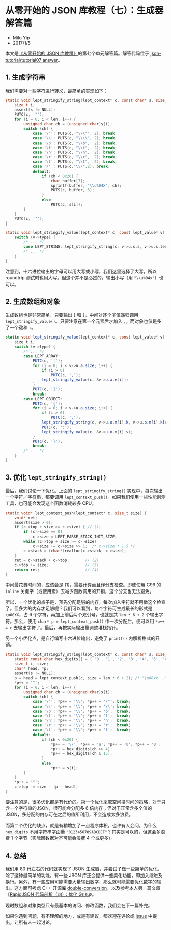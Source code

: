 # 从零开始的 JSON 库教程（七）：生成器解答篇

* Milo Yip
* 2017/1/5

本文是[《从零开始的 JSON 库教程》](https://zhuanlan.zhihu.com/json-tutorial)的第七个单元解答篇。解答代码位于 [json-tutorial/tutorial07_answer](https://github.com/miloyip/json-tutorial/blob/master/tutorial07_answer)。

## 1. 生成字符串

我们需要对一些字符进行转义，最简单的实现如下：

~~~c
static void lept_stringify_string(lept_context* c, const char* s, size_t len) {
    size_t i;
    assert(s != NULL);
    PUTC(c, '"');
    for (i = 0; i < len; i++) {
        unsigned char ch = (unsigned char)s[i];
        switch (ch) {
            case '\"': PUTS(c, "\\\"", 2); break;
            case '\\': PUTS(c, "\\\\", 2); break;
            case '\b': PUTS(c, "\\b",  2); break;
            case '\f': PUTS(c, "\\f",  2); break;
            case '\n': PUTS(c, "\\n",  2); break;
            case '\r': PUTS(c, "\\r",  2); break;
            case '\t': PUTS(c, "\\t",  2); break;
            case '/' : PUTS(c,"\\/",2); break;
            default:
                if (ch < 0x20) {
                    char buffer[7];
                    sprintf(buffer, "\\u%04X", ch);
                    PUTS(c, buffer, 6);
                }
                else
                    PUTC(c, s[i]);
        }
    }
    PUTC(c, '"');
}

static void lept_stringify_value(lept_context* c, const lept_value* v) {
    switch (v->type) {
        /* ... */
        case LEPT_STRING: lept_stringify_string(c, v->u.s.s, v->u.s.len); break;
        /* ... */
    }
}
~~~

注意到，十六进位输出的字母可以用大写或小写，我们这里选择了大写，所以 roundtrip 测试时也用大写。但这个并不是必然的，输出小写（用 `"\\u%04x"`）也可以。

## 2. 生成数组和对象

生成数组也是非常简单，只要输出 `[` 和 `]`，中间对逐个子值递归调用 `lept_stringify_value()`。只要注意在第一个元素后才加入 `,`。而对象也仅是多了一个键和 `:`。

~~~cs
static void lept_stringify_value(lept_context* c, const lept_value* v) {
    size_t i;
    switch (v->type) {
        /* ... */
        case LEPT_ARRAY:
            PUTC(c, '[');
            for (i = 0; i < v->u.a.size; i++) {
                if (i > 0)
                    PUTC(c, ',');
                lept_stringify_value(c, &v->u.a.e[i]);
            }
            PUTC(c, ']');
            break;
        case LEPT_OBJECT:
            PUTC(c, '{');
            for (i = 0; i < v->u.o.size; i++) {
                if (i > 0)
                    PUTC(c, ',');
                lept_stringify_string(c, v->u.o.m[i].k, v->u.o.m[i].klen);
                PUTC(c, ':');
                lept_stringify_value(c, &v->u.o.m[i].v);
            }
            PUTC(c, '}');
            break;
        /* ... */
    }
}
~~~

## 3. 优化 `lept_stringify_string()`

最后，我们讨论一下优化。上面的 `lept_stringify_string()` 实现中，每次输出一个字符／字符串，都要调用 `lept_context_push()`。如果我们使用一些性能剖测工具，也可能会发现这个函数消耗较多 CPU。

~~~c
static void* lept_context_push(lept_context* c, size_t size) {
    void* ret;
    assert(size > 0);
    if (c->top + size >= c->size) { // (1)
        if (c->size == 0)
            c->size = LEPT_PARSE_STACK_INIT_SIZE;
        while (c->top + size >= c->size)
            c->size += c->size >> 1;  /* c->size * 1.5 */
        c->stack = (char*)realloc(c->stack, c->size);
    }
    ret = c->stack + c->top;       // (2)
    c->top += size;                // (3)
    return ret;                    // (4)
}
~~~

中间最花费时间的，应该会是 (1)，需要计算而且作分支检查。即使使用 C99 的 `inline` 关键字（或使用宏）去减少函数调用的开销，这个分支也无法避免。

所以，一个优化的点子是，预先分配足够的内存，每次加入字符就不用做这个检查了。但多大的内存才足够呢？我们可以看到，每个字符可生成最长的形式是 `\u00XX`，占 6 个字符，再加上前后两个双引号，也就是共 `len * 6 + 2` 个输出字符。那么，使用 `char* p = lept_context_push()` 作一次分配后，便可以用 `*p++ = c` 去输出字符了。最后，再按实际输出量调整堆栈指针。

另一个小优化点，是自行编写十六进位输出，避免了 `printf()` 内解析格式的开销。

~~~c
static void lept_stringify_string(lept_context* c, const char* s, size_t len) {
    static const char hex_digits[] = { '0', '1', '2', '3', '4', '5', '6', '7', '8', '9', 'A', 'B', 'C', 'D', 'E', 'F' };
    size_t i, size;
    char* head, *p;
    assert(s != NULL);
    p = head = lept_context_push(c, size = len * 6 + 2); /* "\u00xx..." */
    *p++ = '"';
    for (i = 0; i < len; i++) {
        unsigned char ch = (unsigned char)s[i];
        switch (ch) {
            case '\"': *p++ = '\\'; *p++ = '\"'; break;
            case '\\': *p++ = '\\'; *p++ = '\\'; break;
            case '\b': *p++ = '\\'; *p++ = 'b';  break;
            case '\f': *p++ = '\\'; *p++ = 'f';  break;
            case '\n': *p++ = '\\'; *p++ = 'n';  break;
            case '\r': *p++ = '\\'; *p++ = 'r';  break;
            case '\t': *p++ = '\\'; *p++ = 't';  break;
            default:
                if (ch < 0x20) {
                    *p++ = '\\'; *p++ = 'u'; *p++ = '0'; *p++ = '0';
                    *p++ = hex_digits[ch >> 4];
                    *p++ = hex_digits[ch & 15];
                }
                else
                    *p++ = s[i];
        }
    }
    *p++ = '"';
    c->top -= size - (p - head);
}
~~~

要注意的是，很多优化都是有代价的。第一个优化采取空间换时间的策略，对于只含一个字符串的JSON，很可能会分配多 6 倍内存；但对于正常含多个值的 JSON，多分配的内存可在之后的值所利用，不会造成太多浪费。

而第二个优化的缺点，就是有稍增加了一点程序体积。也许有人会问，为什么 `hex_digits` 不用字符串字面量 `"0123456789ABCDEF"`？其实是可以的，但这会多浪费 1 个字节（实际因数据对齐可能会浪费 4 个或更多）。

## 4. 总结

我们用 80 行左右的代码就实现了 JSON 生成器，并尝试了做一些简单的优化。除了这种最简单的功能，有一些 JSON 库还会提供一些美化功能，即加入缩进及换行。另外，有一些应用可能需要大量输出数字，那么就可能需要优化数字的输出。这方面可考虑 C++ 开源库 [double-conversion](https://github.com/google/double-conversion)，以及参考本人另一篇文章《[RapidJSON 代码剖析（四）：优化 Grisu](https://zhuanlan.zhihu.com/p/20092285)》。

现时数组和对象类型只有最基本的访问、修改函数，我们会在下一篇补完。

如果你遇到问题，有不理解的地方，或是有建议，都欢迎在评论或 [issue](https://github.com/miloyip/json-tutorial/issues) 中提出，让所有人一起讨论。
